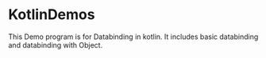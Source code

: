 # KotlinDemos
This Demo program is for Databinding in kotlin.
It includes basic databinding and databinding with Object.
